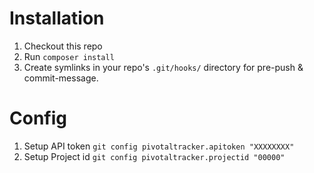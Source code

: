 # Installation
1. Checkout this repo
2. Run `composer install`
2. Create symlinks in your repo's `.git/hooks/` directory for pre-push & commit-message.

# Config
1. Setup API token `git config pivotaltracker.apitoken "XXXXXXXX"`
2. Setup Project id `git config pivotaltracker.projectid "00000"`
